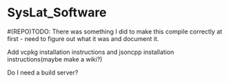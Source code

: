 # SysLat_Software

#(REPO)TODO:
There was something I did to make this compile correctly at first - need to figure out what it was and document it.

Add vcpkg installation instructions and jsoncpp installation instructions(maybe make a wiki?)

Do I need a build server?
